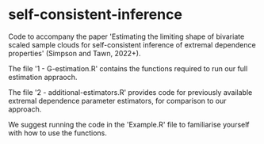 # self-consistent-inference

Code to accompany the paper 'Estimating the limiting shape of bivariate scaled sample clouds for self-consistent inference of extremal dependence properties' (Simpson and Tawn, 2022+).

The file '1 - G-estimation.R' contains the functions required to run our full estimation appraoch.

The file '2 - additional-estimators.R' provides code for previously available extremal dependence parameter estimators, for comparison to our approach.

We suggest running the code in the 'Example.R' file to familiarise yourself with how to use the functions.

